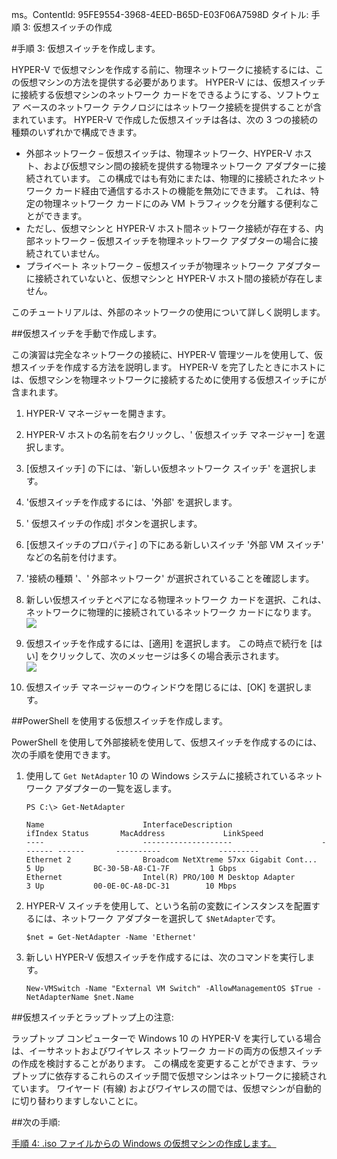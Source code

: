 ms。ContentId: 95FE9554-3968-4EED-B65D-E03F06A7598D
タイトル: 手順 3: 仮想スイッチの作成

#手順 3: 仮想スイッチを作成します。

HYPER-V で仮想マシンを作成する前に、物理ネットワークに接続するには、この仮想マシンの方法を提供する必要があります。
HYPER-V には、仮想スイッチに接続する仮想マシンのネットワーク カードをできるようにする、ソフトウェア ベースのネットワーク テクノロジにはネットワーク接続を提供することが含まれています。
HYPER-V で作成した仮想スイッチは各は、次の 3 つの接続の種類のいずれかで構成できます。

- 外部ネットワーク – 仮想スイッチは、物理ネットワーク、HYPER-V ホスト、および仮想マシン間の接続を提供する物理ネットワーク アダプターに接続されています。
    この構成ではも有効にまたは、物理的に接続されたネットワーク カード経由で通信するホストの機能を無効にできます。
    これは、特定の物理ネットワーク カードにのみ VM トラフィックを分離する便利なことができます。
- ただし、仮想マシンと HYPER-V ホスト間ネットワーク接続が存在する、内部ネットワーク – 仮想スイッチを物理ネットワーク アダプターの場合に接続されていません。
- プライベート ネットワーク – 仮想スイッチが物理ネットワーク アダプターに接続されていないと、仮想マシンと HYPER-V ホスト間の接続が存在しません。

このチュートリアルは、外部のネットワークの使用について詳しく説明します。

##仮想スイッチを手動で作成します。

この演習は完全なネットワークの接続に、HYPER-V 管理ツールを使用して、仮想スイッチを作成する方法を説明します。
HYPER-V を完了したときにホストには、仮想マシンを物理ネットワークに接続するために使用する仮想スイッチにが含まれます。


1. HYPER-V マネージャーを開きます。
    
2. HYPER-V ホストの名前を右クリックし、' 仮想スイッチ マネージャー] を選択します。
    
3. [仮想スイッチ] の下には、'新しい仮想ネットワーク スイッチ' を選択します。
    
4. '仮想スイッチを作成するには、'外部' を選択します。
5. ' 仮想スイッチの作成] ボタンを選択します。
    
6. [仮想スイッチのプロパティ] の下にある新しいスイッチ '外部 VM スイッチ' などの名前を付けます。
    
7. '接続の種類 '、' 外部ネットワーク' が選択されていることを確認します。
    
8. 新しい仮想スイッチとペアになる物理ネットワーク カードを選択、これは、ネットワークに物理的に接続されているネットワーク カードになります。
    <br />![](media/newSwitch_upd.png)
    
9. 仮想スイッチを作成するには、[適用] を選択します。
    この時点で続行を [はい] をクリックして、次のメッセージは多くの場合表示されます。
    <br />![](media/pen_changes_upd.png)
    
10. 仮想スイッチ マネージャーのウィンドウを閉じるには、[OK] を選択します。

##PowerShell を使用する仮想スイッチを作成します。

PowerShell を使用して外部接続を使用して、仮想スイッチを作成するのには、次の手順を使用できます。


1. 使用して `Get NetAdapter` 10 の Windows システムに接続されているネットワーク アダプターの一覧を返します。
    


    ```
    PS C:\> Get-NetAdapter

    Name                      InterfaceDescription                    ifIndex Status       MacAddress             LinkSpeed
    ----                      --------------------                    ------- ------       ----------             ---------
    Ethernet 2                Broadcom NetXtreme 57xx Gigabit Cont...       5 Up           BC-30-5B-A8-C1-7F         1 Gbps
    Ethernet                  Intel(R) PRO/100 M Desktop Adapter            3 Up           00-0E-0C-A8-DC-31        10 Mbps  
    ```

2. HYPER-V スイッチを使用して、という名前の変数にインスタンスを配置するには、ネットワーク アダプターを選択して `$NetAdapter`です。

    ```
    $net = Get-NetAdapter -Name 'Ethernet'
    ```

3.  新しい HYPER-V 仮想スイッチを作成するには、次のコマンドを実行します。

    ```
    New-VMSwitch -Name "External VM Switch" -AllowManagementOS $True -NetAdapterName $net.Name
    ```

##仮想スイッチとラップトップ上の注意:

ラップトップ コンピューターで Windows 10 の HYPER-V を実行している場合は、イーサネットおよびワイヤレス ネットワーク カードの両方の仮想スイッチの作成を検討することがあります。
この構成を変更することができます、ラップトップに依存するこれらのスイッチ間で仮想マシンはネットワークに接続されています。
ワイヤード (有線) およびワイヤレスの間では、仮想マシンが自動的に切り替わりますしないことに。

##次の手順:

[手順 4: .iso ファイルからの Windows の仮想マシンの作成します。](walkthrough_create_vm.md)




